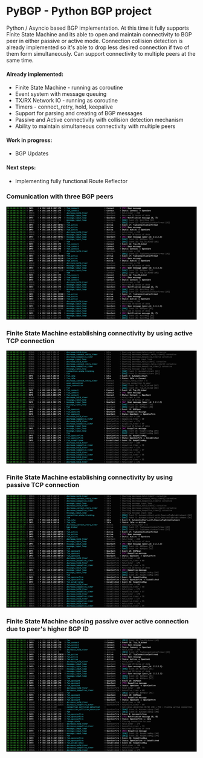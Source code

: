 # PyBGP - Python BGP project

Python / Asyncio based BGP implementation. At this time it fully supports Finite State Machine and its able to open and maintain connectivity to BGP peer in either passive or active mode. Connection collision detection is already implemented so it's able to drop less desired connection if two of them form simultaneously. Can support connectivity to multiple peers at the same time.


#### Already implemented:

 - Finite State Machine - running as coroutine
 - Event system with message queuing
 - TX/RX Network IO - running as coroutine
 - Timers - connect_retry, hold, keepalive
 - Support for parsing and creating of BGP messages
 - Passive and Active connectivity with collision detection mechanism
 - Ability to maintain simultaneous connectivity with multiple peers

#### Work in progress:

 - BGP Updates

#### Next steps:

 - Implementing fully functional Route Reflector


### Comunication with three BGP peers
![Sample PyBGP log output](https://github.com/ccie18643/PyBGP/blob/master/pictures/log_01.png)



### Finite State Machine establishing connectivity by using active TCP connection
![Sample PyBGP log output](https://github.com/ccie18643/PyBGP/blob/master/pictures/log_02.png)



### Finite State Machine establishing connectivity by using passive TCP connection
![Sample PyBGP log output](https://github.com/ccie18643/PyBGP/blob/master/pictures/log_03.png)



### Finite State Machine chosing passive over active connection due to peer's higher BGP ID
![Sample PyBGP log output](https://github.com/ccie18643/PyBGP/blob/master/pictures/log_04.png)

